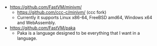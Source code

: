 

* https://github.com/FastVM/minivm/
    * https://github.com/ccc-c/minivm/ (ccc fork)
    * Currently it supports Linux x86-64, FreeBSD amd64, Windows x64 and WebAssembly.
* https://github.com/FastVM/paka
    * Paka is a language designed to be everything that I want in a language.
